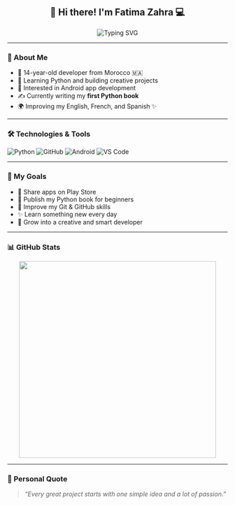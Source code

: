 <h2 align="center">🌸 Hi there! I'm Fatima Zahra 💻</h2>

<p align="center">
  <img src="https://readme-typing-svg.demolab.com?font=Pacifico&size=24&duration=3000&pause=1000&color=FFB6C1&center=true&vCenter=true&width=500&lines=Learning+Python+with+passion+%F0%9F%92%AB;Creating+cute+Android+apps+%F0%9F%93%B1;Writing+my+first+Python+book+%F0%9F%93%98;Exploring+tech+world+with+joy+%F0%9F%92%8C" alt="Typing SVG" />
</p>

---

### 🌷 About Me

- 👧 14-year-old developer from Morocco 🇲🇦  
- 🐍 Learning Python and building creative projects  
- 📱 Interested in Android app development  
- ✍️ Currently writing my **first Python book**  
- 🌍 Improving my English, French, and Spanish ✨

---

### 🛠️ Technologies & Tools

![Python](https://img.shields.io/badge/-Python-ffc0cb?style=for-the-badge&logo=python&logoColor=white)
![GitHub](https://img.shields.io/badge/-GitHub-fcc9e8?style=for-the-badge&logo=github&logoColor=black)
![Android](https://img.shields.io/badge/-Android-a8e6cf?style=for-the-badge&logo=android&logoColor=green)
![VS Code](https://img.shields.io/badge/-VS%20Code-dcedc1?style=for-the-badge&logo=visual-studio-code&logoColor=blue)

---

### 🎯 My Goals

- 📲 Share apps on Play Store  
- 📘 Publish my Python book for beginners  
- 🔄 Improve my Git & GitHub skills  
- ✨ Learn something new every day  
- 💼 Grow into a creative and smart developer  

---

### 📊 GitHub Stats

<p align="center">
  <img src="https://github-readme-stats.vercel.app/api?username=fati-88&show_icons=true&theme=candy&icon_color=ffb6c1&title_color=ff69b4" width="450"/>
</p>

---

### 💌 Personal Quote

> *“Every great project starts with one simple idea and a lot of passion.”*
